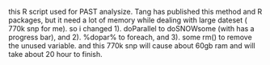 this R script used for PAST analysize. Tang has published this method and R packages, but it need a lot of memory while dealing with large
dateset ( 770k snp for me). so i changed 1). doParallel to doSNOWsome (with has a progress bar), and 2). %dopar% to foreach, and 3). 
some rm() to remove the unused variable. and this 770k snp will cause about 60gb ram and will take about 20 hour to finish.
